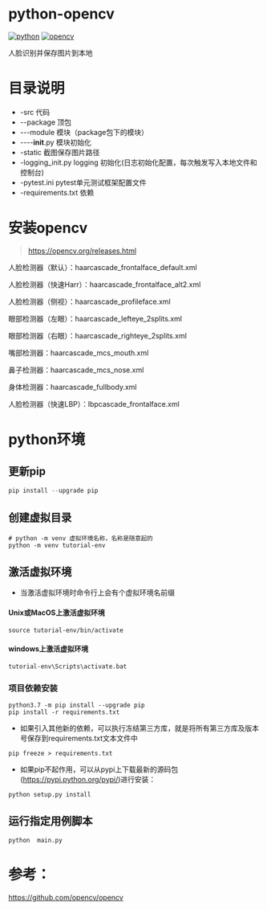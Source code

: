# python-opencv


[![python](https://img.shields.io/badge/python-3.7-green.svg)](https://www.python.org/downloads/release/python-374/)
[![opencv](https://img.shields.io/badge/opencv-22.0.4-yellow.svg)](https://opencv.org/releases.html)


人脸识别并保存图片到本地


# 目录说明
* -src                    代码
* --package               顶包
* ---module               模块（package包下的模块）
* ----__init__.py         模块初始化
* -static                 截图保存图片路径
* -logging_init.py        logging 初始化(日志初始化配置，每次触发写入本地文件和控制台)
* -pytest.ini             pytest单元测试框架配置文件
* -requirements.txt       依赖


# 安装opencv

>https://opencv.org/releases.html

人脸检测器（默认）：haarcascade_frontalface_default.xml

人脸检测器（快速Harr）：haarcascade_frontalface_alt2.xml

人脸检测器（侧视）：haarcascade_profileface.xml

眼部检测器（左眼）：haarcascade_lefteye_2splits.xml

眼部检测器（右眼）：haarcascade_righteye_2splits.xml

嘴部检测器：haarcascade_mcs_mouth.xml

鼻子检测器：haarcascade_mcs_nose.xml

身体检测器：haarcascade_fullbody.xml

人脸检测器（快速LBP）：lbpcascade_frontalface.xml


# python环境

## 更新pip

```python
pip install --upgrade pip
```

## 创建虚拟目录

```shell
# python -m venv 虚拟环境名称，名称是随意起的
python -m venv tutorial-env
```

## 激活虚拟环境

* 当激活虚拟环境时命令行上会有个虚拟环境名前缀

#### Unix或MacOS上激活虚拟环境
```shell
source tutorial-env/bin/activate
```
#### windows上激活虚拟环境
```shell
tutorial-env\Scripts\activate.bat
```

### 项目依赖安装
```shell
python3.7 -m pip install --upgrade pip
pip install -r requirements.txt
```

* 如果引入其他新的依赖，可以执行冻结第三方库，就是将所有第三方库及版本号保存到requirements.txt文本文件中
```shell
pip freeze > requirements.txt
```
* 如果pip不起作用，可以从pypi上下载最新的源码包(https://pypi.python.org/pypi/)进行安装：
```shell
python setup.py install 
```



## 运行指定用例脚本

```shell
python  main.py
```



# 参考：

https://github.com/opencv/opencv





